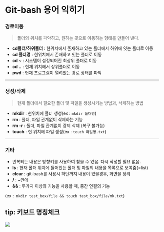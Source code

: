 # Git-bash 용어 익히기

### 경로이동

> 폴더의 위치를 파악하고, 원하는 곳으로 이동하는 형태를 만들어 낸다.

* **cd폴더/하위폴더** : 현위치에서 존재하고 있는 폴더에서 하위에 잇는 폴더로 이동
* **cd 폴더명** : 현위치에서 존재하고 잇는 폴더로 이동
* **cd ~** : 시스템이 설정되어진 최상위 폴더로 이동
* **cd ..** : 현재 위치에서 상위폴더로 이동
* **pwd** : 현재 프로그램이 열려있는 경로 상태를 파악

---

### 생성/삭제

> 현재 폴더에서 필요한 폴더 및 파일을 생성시키는 방법과, 삭제하는 방법

* **mkdir** : 현위치에 폴더 생성(ex : `mkdir 폴더명`)
* **rm** : 폴더, 파일 관계없이 삭제하는 기능
* **rm -r** : 폴더, 파일 관계없이 강제 삭제 (복구 불가능)
* **touch** : 현 위치에 파일 생성(ex : `touch 파일명.txt`)


---

### 기타

* 번복되는 내용은 방향키를 사용하여 찾을 수 있음. 다시 작성할 필요 없음.
* **ls** : 현재 폴더 위치에 들어있는 폴더 및 파일의 내용을 목록으로 보여줌(=list)
* **clear** : git-bash를 사용시 하단까지 내용이 있을경우, 화면을 정리
* **/** : ~안에
* **&&** : 두가지 이상의 기능을 사용할 때, 중간 연결의 기능

(ex :` mkdir test_box/file && touch test_box/file/mk.txt`)



## tip: 키보드 명칭체크

![](./img/keyboardKey.jpg)



